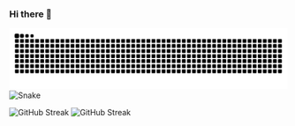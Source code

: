 ### Hi there 👋

![Snake](https://raw.githubusercontent.com/lukeadawson/lukeadawson/output/github-snake.svg#gh-light-mode-only)
![Snake](https://raw.githubusercontent.com/lukeadawson/lukeadawson/output/github-snake-dark.svg.gif#gh-dark-mode-only)

![GitHub Streak](https://streak-stats.demolab.com?user=lukeadawson&hide_border=true#gh-light-mode-only)
![GitHub Streak](https://streak-stats.demolab.com?user=lukeadawson&theme=dark&hide_border=true#gh-dark-mode-only)

<!--
**lukeadawson/lukeadawson** is a ✨ _special_ ✨ repository because its `README.md` (this file) appears on your GitHub profile.

Here are some ideas to get you started:

- 🔭 I’m currently working on ...
- 🌱 I’m currently learning ...
- 👯 I’m looking to collaborate on ...
- 🤔 I’m looking for help with ...
- 💬 Ask me about ...
- 📫 How to reach me: ...
- 😄 Pronouns: ...
- ⚡ Fun fact: ...
-->
